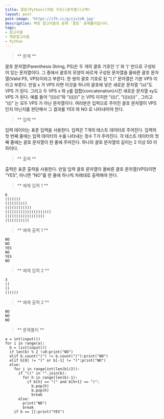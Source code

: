 ```yaml
---
title: 괄호(Python)(자료 구조)(문자열)(스택)
layout: post
post-image: 'https://ifh.cc/g/zjvJzN.jpg'
description: 백준 알고리즘의 문제 '괄호' 문제풀이입니다.
tags:
- 알고리즘
- 백준알고리즘
- Python
---
```



>** 문제 **

괄호 문자열(Parenthesis String, PS)은 두 개의 괄호 기호인 ‘(’ 와 ‘)’ 만으로 구성되어 있는 문자열이다. 그 중에서 괄호의 모양이 바르게 구성된 문자열을 올바른 괄호 문자열(Valid PS, VPS)이라고 부른다. 한 쌍의 괄호 기호로 된 “( )” 문자열은 기본 VPS 이라고 부른다. 만일 x 가 VPS 라면 이것을 하나의 괄호에 넣은 새로운 문자열 “(x)”도 VPS 가 된다. 그리고 두 VPS x 와 y를 접합(concatenation)시킨 새로운 문자열 xy도 VPS 가 된다. 예를 들어 “(())()”와 “((()))” 는 VPS 이지만 “(()(”, “(())()))” , 그리고 “(()” 는 모두 VPS 가 아닌 문자열이다.
여러분은 입력으로 주어진 괄호 문자열이 VPS 인지 아닌지를 판단해서 그 결과를 YES 와 NO 로 나타내어야 한다.

>** 입력 **

입력 데이터는 표준 입력을 사용한다. 입력은 T개의 테스트 데이터로 주어진다. 입력의 첫 번째 줄에는 입력 데이터의 수를 나타내는 정수 T가 주어진다. 각 테스트 데이터의 첫째 줄에는 괄호 문자열이 한 줄에 주어진다. 하나의 괄호 문자열의 길이는 2 이상 50 이하이다.

>** 출력 **

출력은 표준 출력을 사용한다. 만일 입력 괄호 문자열이 올바른 괄호 문자열(VPS)이면 “YES”, 아니면 “NO”를 한 줄에 하나씩 차례대로 출력해야 한다.

>** 예제 입력 1 **

	6
	(())())
	(((()())()
	(()())((()))
	((()()(()))(((())))()
	()()()()(()()())()
	(()((())()(

>** 예제 출력 1 **

	NO
	NO
	YES
	NO
	YES
	NO

>** 예제 입력 2 **

	3
	((
	))
	())(()

>** 예제 출력 2 **

	NO
	NO
	NO

>** 문제풀이 **

	a = int(input())
	for i in range(a):
	  b = list(input())
	  if len(b) % 2 !=0:print("NO")
	  elif b.count("(") != b.count(")"):print("NO")
	  elif b[0] != "(" or b[-1] != ")":print("NO")
	  else:
	    for j in range(int(len(b)/2)):
	      if "()" in "".join(b):
	        for h in range(len(b)-1):
	          if b[h] == "(" and b[h+1] == ")":
	            b.pop(h)
	            b.pop(h)
	            break
	      else:
	        print("NO")
	        break
	    if b == []:print("YES")
	
	
